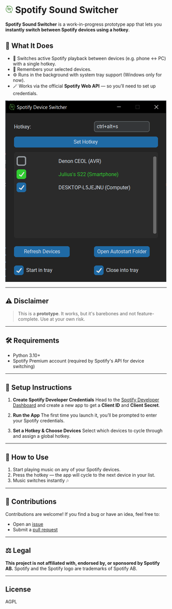 # ![alt text](assets/icon/24x.png) Spotify Sound Switcher

**Spotify Sound Switcher** is a work-in-progress prototype app that lets you **instantly switch between Spotify devices using a hotkey**.

## 🚀 What It Does

- 🔁 Switches active Spotify playback between devices (e.g. phone ↔ PC) with a single hotkey.
- 🧠 Remembers your selected devices.
- ⚙️ Runs in the background with system tray support (Windows only for now).
- 🪄 Works via the official **Spotify Web API** — so you’ll need to set up credentials.

![alt text](assets/screenshots/image.png)

---

## ⚠️ Disclaimer

> This is a **prototype**. It works, but it's barebones and not feature-complete. Use at your own risk.

---

## 🛠 Requirements

- Python 3.10+
- Spotify Premium account (required by Spotify's API for device switching)

---

## 🧾 Setup Instructions

1. **Create Spotify Developer Credentials**
   Head to the [Spotify Developer Dashboard](https://developer.spotify.com/dashboard)
   and create a new app to get a **Client ID** and **Client Secret**.

2. **Run the App**
   The first time you launch it, you’ll be prompted to enter your Spotify credentials.

3. **Set a Hotkey & Choose Devices**
   Select which devices to cycle through and assign a global hotkey.

---

## 🧩 How to Use

1. Start playing music on any of your Spotify devices.
2. Press the hotkey — the app will cycle to the next device in your list.
3. Music switches instantly 🎶

---

## 💬 Contributions

Contributions are welcome!
If you find a bug or have an idea, feel free to:

- Open an [issue](https://github.com/juliuswms/spotify-sound-switcher/issues)
- Submit a [pull request](https://github.com/juliuswms/spotify-sound-switcher/pulls)

---

## ⚖️ Legal

**This project is not affiliated with, endorsed by, or sponsored by Spotify AB.**
Spotify and the Spotify logo are trademarks of Spotify AB.

---

## License

AGPL
